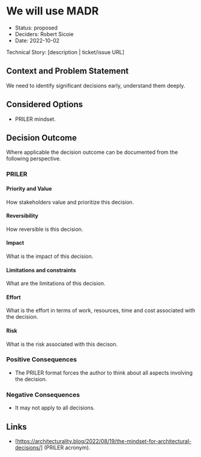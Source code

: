 # We will use MADR

* Status: proposed
* Deciders: Robert Sicoie <!-- optional -->
* Date: 2022-10-02 <!-- optional -->

Technical Story: [description | ticket/issue URL] <!-- optional -->

## Context and Problem Statement

We need to identify significant decisions early, understand them deeply.  

## Considered Options

* PRILER mindset.

## Decision Outcome

Where applicable the decision outcome can be documented from the following perspective.

### PRILER

#### Priority and Value

How stakeholders value and prioritize this decision.

#### Reversibility

How reversible is this decision.

#### Impact

What is the impact of this decision.

#### Limitations and constraints

What are the limitations of this decision.

#### Effort

What is the effort in terms of work, resources, time and cost associated with the decision.

#### Risk

What is the risk associated with this decison.

### Positive Consequences <!-- optional -->

* The PRILER format forces the author to think about all aspects involving the decision.

### Negative Consequences <!-- optional -->

* It may not apply to all decisions.

## Links <!-- optional -->

* [https://architecturality.blog/2022/08/19/the-mindset-for-architectural-decisions/] (PRILER acronym).
